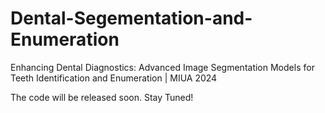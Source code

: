 # Dental-Segementation-and-Enumeration
Enhancing Dental Diagnostics: Advanced Image Segmentation Models for Teeth Identification and Enumeration | MIUA 2024



The code will be released soon. Stay Tuned!
